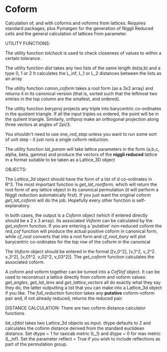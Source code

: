 # Coform
Calculation of, and with coforms and voforms from lattices. Requires standard packages, plus Pymatgen for the generation of Niggli Reduced cells and the general calculation of lattices from parameter. 

UTILITY FUNCTIONS:

The utility function *tolcheck* is used to check closeness of values to within a certain tolerance. 

The utility function *dist* takes any two lists of the same length dst(a,b) and a type 0, 1 or 2 
It calculates the L_inf, L_1 or L_2 distances between the lists as an array

The utility function *canon_coform* takes a root form (as a 3x2 array) and returns it in its canonical version (that is, sorted such that the leftmost two entries in the top column are the smallest, and ordered). 

The utility function *baryproj* projects any triple into barycentric co-ordinates in the quotient triangle. If all the input triples os ordered, the point will be in the qutient triangle. Similarly, *orthproj* make an orthogonal projection along three vectors at angles of 2pi/3. 

You shouldn't need to use *one_red_step* unless you want to run some sort of unit step - it just runs a single coform reduction. 

The utility function *lat_param* will take lattice parameters in the form (a,b,c, alpha, beta, gamma) and produce the vectors of the **niggli reduced** lattice in a format suitable to be taken as a Lattice_3D object

OBJECTS:

The *Lattice_3d* object should have the form of a list of d co-ordinates in R^3. The most important function is *get_lat_rootform*, which will return the root form of any lattice object in its canonical permutation (it will perform a Niggli reduction automatically first). If you just want the original coform  *get_lat_coform* will do the job. Hopefully every other function is self-explanatory. 

In both cases, the output is a *Coform* object (which if entered directly should be a 2 x 3 array). Its associated *Voform* can be calculated by the *get_voform* function. If you are entering a 'putative' non-reduced coform  the *red_cof* function will produce the actual positive coform in canonical form, while *cf_root* converts that into a root form and *cf_root_bary* will plot barycentric co-ordinates for the top row of the coform in the canonical 

The *Voform* object should be entered in the format [[v_0^2], [v_1^2, v_2^2. v_3^2], [v_01^2. v_02^2, v_03^2]]. The *get_coform* function calculates the associated coform.

A coform and voform together can be turned into a *CofVof* object. It can be used to reconstruct a lattice directly from coform and voform values: *get_angles*, *get_lat_lens* and *get_lattice_vectors* all do exactly what they say they do, the latter outputting a list that you can make into a Lattice_3d object if you like. The *full_reduction* function takes any **putative** coform-voform pair and, if not already reduced, returns the reduced pair. 


DISTANCE CALCULATION:
There are two coform distance calculator functions

*lat_cfdist* takes two Lattice_3d objects as input. dtype defaults to 2 and calculates the coform distance derived from the standard euclidean distance. Set dtype = 1 for taxicab metric (L_1) and dtype = 0 for max metric (L_inf). Set the parameter reflect = True if you wish to include reflections as part of the permutation group. 
